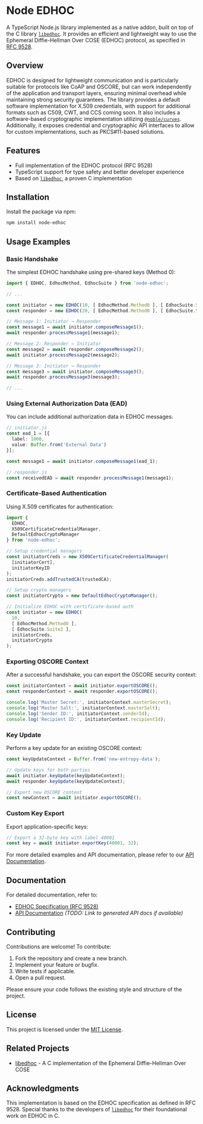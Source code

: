 # Node EDHOC

A TypeScript Node.js library implemented as a native addon, built on top of the C library [`libedhoc`](https://github.com/kamil-kielbasa/libedhoc/). It provides an efficient and lightweight way to use the Ephemeral Diffie-Hellman Over COSE (EDHOC) protocol, as specified in [RFC 9528](https://datatracker.ietf.org/doc/rfc9528/).

## Overview

EDHOC is designed for lightweight communication and is particularly suitable for protocols like CoAP and OSCORE, but can work independently of the application and transport layers, ensuring minimal overhead while maintaining strong security guarantees. The library provides a default software implementation for X.509 credentials, with support for additional formats such as C509, CWT, and CCS coming soon. It also includes a software-based cryptographic implementation utilizing [`@noble/curves`](https://www.npmjs.com/package/@noble/curves/v/1.0.0). Additionally, it exposes credential and cryptographic API interfaces to allow for custom implementations, such as PKCS#11-based solutions.

## Features

- Full implementation of the EDHOC protocol (RFC 9528)
- TypeScript support for type safety and better developer experience
- Based on [`libedhoc`](https://github.com/kamil-kielbasa/libedhoc), a proven C implementation

## Installation

Install the package via npm:

```bash
npm install node-edhoc
```

## Usage Examples

### Basic Handshake

The simplest EDHOC handshake using pre-shared keys (Method 0):

```typescript
import { EDHOC, EdhocMethod, EdhocSuite } from 'node-edhoc';

// ...

const initiator = new EDHOC(10, [ EdhocMethod.Method0 ], [ EdhocSuite.Suite0 ], credentialsManager, cryptoManager);
const responder = new EDHOC(20, [ EdhocMethod.Method0 ], [ EdhocSuite.Suite0 ], credentialsManager, cryptoManager);

// Message 1: Initiator → Responder
const message1 = await initiator.composeMessage1();
await responder.processMessage1(message1);

// Message 2: Responder → Initiator
const message2 = await responder.composeMessage2();
await initiator.processMessage2(message2);

// Message 3: Initiator → Responder
const message3 = await initiator.composeMessage3();
await responder.processMessage3(message3);

// ...

```

### Using External Authorization Data (EAD)

You can include additional authorization data in EDHOC messages:

```typescript
// initiator.js
const ead_1 = [{ 
  label: 1000, 
  value: Buffer.from('External Data') 
}];

const message1 = await initiator.composeMessage1(ead_1);

// responder.js
const receivedEAD = await responder.processMessage1(message1);
```

### Certificate-Based Authentication

Using X.509 certificates for authentication:

```typescript
import { 
  EDHOC, 
  X509CertificateCredentialManager, 
  DefaultEdhocCryptoManager 
} from 'node-edhoc';

// Setup credential managers
const initiatorCreds = new X509CertificateCredentialManager(
  [initiatorCert],
  initiatorKeyID
);
initiatorCreds.addTrustedCA(trustedCA);

// Setup crypto managers
const initiatorCrypto = new DefaultEdhocCryptoManager();

// Initialize EDHOC with certificate-based auth
const initiator = new EDHOC(
  10, 
  [ EdhocMethod.Method0 ], 
  [ EdhocSuite.Suite2 ],
  initiatorCreds,
  initiatorCrypto
);
```

### Exporting OSCORE Context

After a successful handshake, you can export the OSCORE security context:

```typescript
const initiatorContext = await initiator.exportOSCORE();
const responderContext = await responder.exportOSCORE();

console.log('Master Secret:', initiatorContext.masterSecret);
console.log('Master Salt:', initiatorContext.masterSalt);
console.log('Sender ID:', initiatorContext.senderId);
console.log('Recipient ID:', initiatorContext.recipientId);
```

### Key Update

Perform a key update for an existing OSCORE context:

```typescript
const keyUpdateContext = Buffer.from('new-entropy-data');

// Update keys for both parties
await initiator.keyUpdate(keyUpdateContext);
await responder.keyUpdate(keyUpdateContext);

// Export new OSCORE context
const newContext = await initiator.exportOSCORE();
```

### Custom Key Export

Export application-specific keys:

```typescript
// Export a 32-byte key with label 40001
const key = await initiator.exportKey(40001, 32);
```

For more detailed examples and API documentation, please refer to our [API Documentation](#).

## Documentation

For detailed documentation, refer to:

- [EDHOC Specification (RFC 9528)](https://datatracker.ietf.org/doc/rfc9528/)
- [API Documentation](#) *(TODO: Link to generated API docs if available)*

## Contributing

Contributions are welcome! To contribute:

1. Fork the repository and create a new branch.
2. Implement your feature or bugfix.
3. Write tests if applicable.
4. Open a pull request.

Please ensure your code follows the existing style and structure of the project.

## License

This project is licensed under the [MIT License](LICENSE).

## Related Projects

- [libedhoc](https://github.com/kamil-kielbasa/libedhoc/) - A C implementation of the Ephemeral Diffie-Hellman Over COSE

## Acknowledgments

This implementation is based on the EDHOC specification as defined in RFC 9528. Special thanks to the developers of [`libedhoc`](https://github.com/kamil-kielbasa/libedhoc/) for their foundational work on EDHOC in C.

